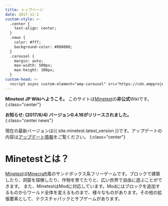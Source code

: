 ```yaml
---
title: トップページ
date: 2017-12-2
custom-style: >-
  .center {
    text-align: center;
  }
  .news {
    color: #fff;
    background-color: #808080;
  }
  .carousel {
    margin: auto;
    max-width: 500px;
    max-height: 380px;
  }
custom-head: >-
  <script async custom-element="amp-carousel" src="https://cdn.ampproject.org/v0/amp-carousel-0.1.js"></script>
---
```


<div class="carousel">
  <amp-carousel type="slides" layout="responsive" autoplay loop delay="2000" width="500" height="380">
    <amp-img layout="fill" src="{{ site.wiki.images_dir }}/screenshot/1.png"></amp-img>
    <amp-img layout="fill" src="{{ site.wiki.images_dir }}/screenshot/2.png"></amp-img>
  </amp-carousel>
</div>

**Minetest JP Wikiへようこそ。**
このサイトは[Minetest](http://www.minetest.net)の**非公式**Wikiです。
{:class="center"}

**お知らせ: (2017/6/4) バージョン0.4.16がリリースされました。**
{:class="center news"}

現在の最新バージョンは{{ site.minetest.latest_version }}です。アップデートの内容は[アップデート情報](changelog)をご覧ください。
{:class="center"}

# Minetestとは？
[Minetest](http://www.minetest.net)は[Minecraft](https://minecraft.net)風のサンドボックス系フリーゲームです。ブロックで建築したり、洞窟を探検したり、作物を育てたりと、広い世界で自由に遊ぶことができます。
また、MinetestはModに対応しています。Modにはブロックを追加するものからワールド全体を変えるものまで、様々なものがあります。その他の拡張要素として、テクスチャパックとサブゲームがあります。
